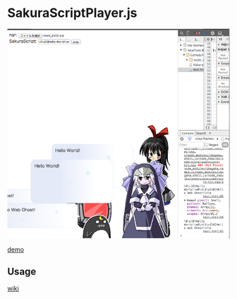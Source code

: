 # SakuraScriptPlayer.js

![screenshot](https://raw.githubusercontent.com/Ikagaka/SakuraScriptPlayer.js/master/screenshot.png )

[demo](https://ikagaka.github.io/node_modules/ikagaka.sakurascriptplayer.js/test.html)

## Usage

[wiki](https://github.com/Ikagaka/SakuraScriptPlayer.js/wiki/SakuraScriptPlayer.js )
